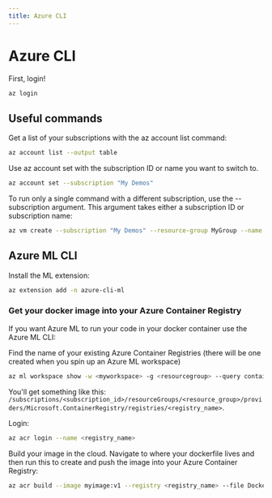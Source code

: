 ```yaml
---
title: Azure CLI
---
```


# Azure CLI

First, login!

```bash
az login
```

## Useful commands

Get a list of your subscriptions with the az account list command:

```bash
az account list --output table
```

Use az account set with the subscription ID or name you want to switch to.

```bash
az account set --subscription "My Demos"
```

To run only a single command with a different subscription, use the --subscription argument. This argument takes either a subscription ID or subscription name:

```bash
az vm create --subscription "My Demos" --resource-group MyGroup --name NewVM --image Ubuntu
```

## Azure ML CLI

Install the ML extension:

```bash
az extension add -n azure-cli-ml
```

### Get your docker image into your Azure Container Registry

If you want Azure ML to run your code in your docker container use the Azure ML CLI:

Find the name of your existing Azure Container Registries (there will be one created when you spin up an Azure ML workspace)

```bash
az ml workspace show -w <myworkspace> -g <resourcegroup> --query containerRegistry
```

You'll get something like this: `/subscriptions/<subscription_id>/resourceGroups/<resource_group>/providers/Microsoft.ContainerRegistry/registries/<registry_name>`.

Login:

```bash
az acr login --name <registry_name>
```

Build your image in the cloud. Navigate to where your dockerfile lives and then run this to create and push the image into your Azure Container Registry:

```bash
az acr build --image myimage:v1 --registry <registry_name> --file Dockerfile .
```